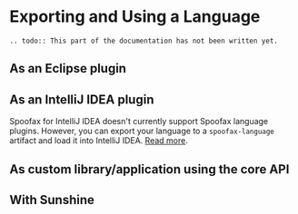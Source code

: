 # Exporting and Using a Language

```eval_rst
.. todo:: This part of the documentation has not been written yet.
```

## As an Eclipse plugin

## As an IntelliJ IDEA plugin
Spoofax for IntelliJ IDEA doesn't currently support Spoofax language plugins.
However, you can export your language to a `spoofax-language` artifact and
load it into IntelliJ IDEA. [Read more][1].


## As custom library/application using the core API

## With Sunshine



[1]: ../manual/env/intellij/load-and-unload-languages.md
